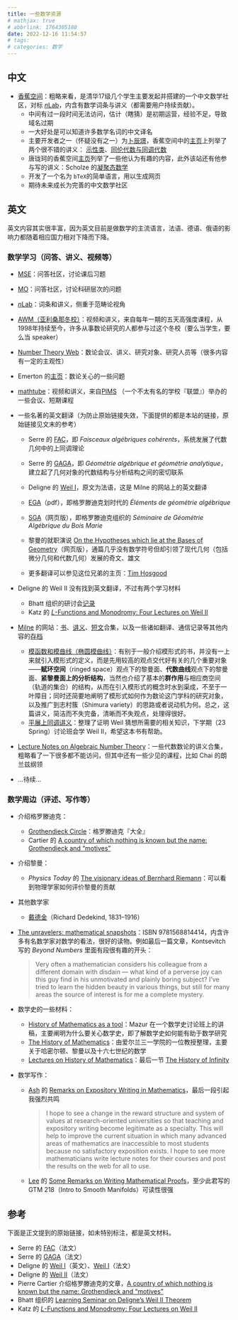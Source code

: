 ```yaml
---
title: 一些数学资源
# mathjax: true
# abbrlink: 1764305188
date: 2022-12-16 11:54:57
# tags:
# categories: 数学
---
```


## 中文

<!-- more -->

* [香蕉空间](https://www.bananaspace.org/)：粗略来看，是清华17级几个学生主要发起并搭建的一个中文数学社区，对标 [$n$Lab](https://ncatlab.org/nlab/show/HomePage)，内含有数学词条与讲义（都需要用户持续贡献）。
  * 中间有过一段时间无法访问，估计（瞎猜）是初期运营，经验不足，导致域名过期
  * 一大好处是可以知道许多数学名词的中文译名
  * 主要开发者之一（怀疑没有之一）为[卜辰璟](https://people.maths.ox.ac.uk/bu/about/)，香蕉空间中的[主页](https://www.bananaspace.org/wiki/%E7%94%A8%E6%88%B7:BCJ)上列举了两个很不错的讲义： [示性类](https://www.bananaspace.org/wiki/%E8%AE%B2%E4%B9%89:%E7%A4%BA%E6%80%A7%E7%B1%BB)、[同伦代数与同调代数](https://www.bananaspace.org/wiki/%E8%AE%B2%E4%B9%89:%E5%90%8C%E4%BC%A6%E4%BB%A3%E6%95%B0%E4%B8%8E%E5%90%8C%E8%B0%83%E4%BB%A3%E6%95%B0)
  * 唐珑珂的香蕉空间[主页](https://www.bananaspace.org/wiki/%E7%94%A8%E6%88%B7:%E6%95%B0%E5%AD%A6%E8%BF%B7)列举了一些他认为有趣的内容，此外该站还有他参与写的讲义：Scholze 的[凝聚态数学](https://www.bananaspace.org/wiki/%E8%AE%B2%E4%B9%89:%E5%87%9D%E8%81%9A%E6%80%81%E6%95%B0%E5%AD%A6)
  * 开发了一个名为 `bTeX`的简单语言，用以生成网页
  * 期待未来成长为完善的中文数学社区



## 英文

英文内容其实很丰富，因为英文目前是做数学的主流语言，法语、德语、俄语的影响力都随着相应国力相对下降而下降。

### 数学学习（问答、讲义、视频等）

* [MSE](https://math.stackexchange.com/)：问答社区，讨论课后习题
* [MO](https://mathoverflow.net/)：问答社区，讨论科研层次的问题
* [$n$Lab](https://ncatlab.org/nlab/show/HomePage)：词条和讲义，侧重于范畴论视角
* [AWM（亚利桑那冬校）](https://swc-math.github.io/aws/index.html)：视频和讲义，来自每年一期的五天高强度课程，从1998年持续至今，许多从事数论研究的人都参与过这个冬校（要么当学生，要么当 speaker）
* [Number Theory Web](http://www.numbertheory.org/ntw/)：数论会议、讲义、研究对象、研究人员等（很多内容有一定的主观性）
* Emerton 的[主页](http://www.math.uchicago.edu/~emerton/research.html#students)：数论关心的一些问题
* [mathtube](https://www.mathtube.org/)：视频和讲义，来自[PIMS](https://www.pims.math.ca/) （一个不太有名的学校『联盟』）举办的一些会议、短期课程
* 一些名著的英文翻译（为防止原始链接失效，下面提供的都是本站的链接，原始链接见文末的参考）

  * Serre 的 [FAC](/materials/Serre-FAC.pdf)，即 *Faisceaux algébriques cohérents*，系统发展了代数几何中的上同调理论 

  * Serre 的 [GAGA](/materials/Serre-GAGA.pdf)，即 *Géométrie algébrique et géométrie analytique*，建立起了几何对象的代数结构与分析结构之间的密切联系
  * Deligne 的 [Weil I](/materials/Deligne-Weil_I.pdf)，原文为法语，这是 Milne 的网站上的英文翻译
  * [EGA](https://github.com/ryankeleti/ega)（pdf），即格罗滕迪克划时代的 *Éléments de géométrie algébrique*
  * [SGA](https://thosgood.com/sga/sga-1/index.html)（网页版），即格罗滕迪克组织的 *Séminaire de Géométrie Algébrique du Bois Marie*
  * 黎曼的就职演说 [On the Hypotheses which lie at the Bases of Geometry](https://www.maths.tcd.ie/pub/HistMath/People/Riemann/Geom/WKCGeom.html)（网页版），通篇几乎没有数学符号但却引领了现代几何（包括微分几何和代数几何）发展的奇文、雄文
  * 更多翻译可以参见这位兄弟的主页：[Tim Hosgood](https://thosgood.com/translations/)
* Deligne 的 Weil II 没有找到英文翻译，不过有两个学习材料

  * Bhatt 组织的研讨会[记录](/materials/Bhatt-Weil_II_Seminar.pdf)
  * Katz 的 [*L*-Functions and Monodromy: Four Lectures on Weil II](https://web.math.princeton.edu/~nmk/arizona34.pdf)
* [Milne](https://www.jmilne.org/math/index.html) 的网站：[书](https://www.jmilne.org/math/Books/index.html)、[讲义](https://www.jmilne.org/math/CourseNotes/index.html)、[短文](https://www.jmilne.org/math/xnotes/index.html)合集，以及一些诸如翻译、通信记录等其他内容的[存档](https://www.jmilne.org/math/Documents/index.html)

  * [模函数和模曲线（椭圆模曲线）](/materials/Milne-MF.pdf)：有别于一般介绍模形式的书，并没有一上来就引入模形式的定义，而是先用较高的观点交代好有关的几个重要对象——**赋环空间**（ringed space）观点下的黎曼面、**代数曲线**观点下的黎曼面、**紧黎曼面上的分析结构**，当然也介绍了基本的**群作用**与相应商空间（轨道的集合）的结构，从而在引入模形式的概念时水到渠成，不至于一叶障目；同时还简要地阐明了模形式如何作为数论这门学科的研究对象，以及推广到志村簇（Shimura variety）的思路或者说动机为何。总之，这篇讲义，简洁而不失完备，清晰而不失观点，处理得很好。
  * [平展上同调讲义](http://jmilne.org/math/CourseNotes/lec.html)：整理了证明 Weil 猜想所需要的相关知识，下学期（23 Spring）讨论班会学 Weil II，希望这本书有帮助。
* [Lecture Notes on Algebraic Number Theory](http://www.fen.bilkent.edu.tr/~franz/LN/LN-ant.html)：一些代数数论的讲义合集，粗略看了一下很多都不能访问，但其中还有一些少见的课程，比如 Chai 的朗兰兹纲领
* ...待续...

### 数学周边（评述、写作等）

* 介绍格罗滕迪克：

  * [Grothendieck Circle](http://grothendieckcircle.org/)：格罗滕迪克『大全』
  * Cartier 的 [A country of which nothing is known but the name: Grothendieck and “motives”](/materials/Cartier-Grothendieck.pdf)

* 介绍黎曼：

  * *Physics Today* 的 [The visionary ideas of Bernhard Riemann](https://physicstoday.scitation.org/doi/pdf/10.1063/1.3034057)：可以看到物理学家如何评价黎曼的贡献

    <!-- Jaggi 发表在 -->

* 其他数学家

  * [戴德金](https://plato.stanford.edu/entries/dedekind-foundations/)（Richard Dedekind, 1831–1916）

* [The unravelers: mathematical snapshots](https://www.maa.org/press/maa-reviews/the-unravelers-mathematical-snapshots)：ISBN 9781568814414，内含许多有名数学家对数学的看法，很好的读物。例如最后一篇文章，Kontsevitch 写的 *Beyond Numbers* 里面有段很有趣的开头：

  > Very often a mathematician considers his colleague from a different domain with disdain — what kind of a perverse joy can this guy find in his unmotivated and plainly boring subject? I’ve tried to learn the hidden beauty in various things, but still for many areas the source of interest is for me a complete mystery.

* 数学史的一些材料：

  * [History of Mathematics as a tool](https://people.math.harvard.edu/~mazur/papers/History.tool.pdf)：Mazur 在一个数学史讨论班上的讲稿，主要阐明为什么要关心数学史，即了解数学史如何能有助于数学研究
  * [The History of Mathematics](https://www.maths.tcd.ie/pub/HistMath/)：由爱尔兰三一学院的一位教授整理，主要关于哈密尔顿、黎曼以及十六七世纪的数学
  * [Lectures on History of Mathematics](https://www.math.tamu.edu/~don.allen/history/m629_97a.html)：最后一节 [The History of Infinity](https://www.math.tamu.edu/~don.allen/history/infinity.pdf)

* 数学写作：

  * [Ash](https://faculty.math.illinois.edu/~r-ash) 的 [Remarks on Expository Writing in Mathematics](https://faculty.math.illinois.edu/~r-ash/Remarks.pdf)，最后一段引起我强烈共鸣

    > I hope to see a change in the reward structure and system of values at research-oriented universities so that teaching and expository writing become legitimate as a specialty. This will help to improve the current situation in which many advanced areas of mathematics are inaccessible to most students because no satisfactory exposition exists. I hope to see more mathematicians write lecture notes for their courses and post the results on the web for all to use.

  * [Lee](https://sites.math.washington.edu/~lee/) 的 [Some Remarks on Writing Mathematical Proofs](https://sites.math.washington.edu/~lee/Writing/writing-proofs.pdf)，至少此君写的 GTM 218（Intro to Smooth Manifolds）可读性很强

## 参考

下面是正文提到的原始链接，如未特别标注，都是英文材料。

* Serre 的 [FAC](https://achinger.impan.pl/fac/fac.pdf)（法文）
* Serre 的 [GAGA](https://web.archive.org/web/20180728222951/http://ms.mcmaster.ca/~arnoldt/Serre-GAGA.dvi)（法文）
* Deligne 的 [Weil I](https://www.jmilne.org/math/Documents/DeligneWeilI.pdf)（英文）、[Weil I](http://www.numdam.org/item/PMIHES_1974__43__273_0.pdf)（法文）
* Deligne 的 [Weil II](http://www.numdam.org/item/PMIHES_1980__52__137_0.pdf)（法文）
* Pierre Cartier 介绍格罗滕迪克的文章，[A country of which nothing is known but the name: Grothendieck and “motives”](http://xahlee.info/math/i/Alexander_Grothendieck_cartier.pdf)
* Bhatt 组织的 [Learning Seminar on Deligne’s Weil II Theorem](https://www.math.purdue.edu/~murayama/Weil%20II.pdf)
* Katz 的 [*L*-Functions and Monodromy: Four Lectures on Weil II](https://web.math.princeton.edu/~nmk/arizona34.pdf)
